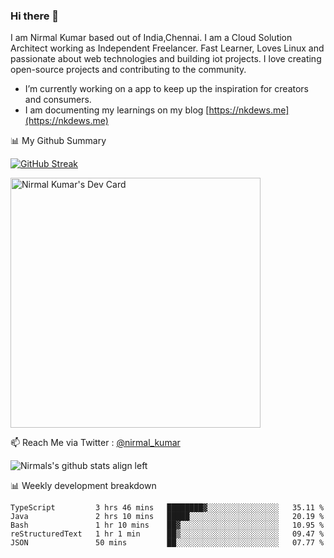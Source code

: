 ### Hi there 👋

 I am Nirmal Kumar based out of India,Chennai. I am a Cloud Solution Architect working as Independent Freelancer. Fast Learner, Loves Linux and passionate about web technologies and building iot projects. I love creating open-source projects and contributing to the community.

- I’m currently working on a app to keep up the inspiration for creators and consumers.
- I am documenting my learnings on my blog [https://nkdews.me](https://nkdews.me)


📊 My Github Summary

[![GitHub Streak](https://github-readme-streak-stats.herokuapp.com?user=nk-gears&theme=dark&hide_border=true&date_format=M%20j%5B%2C%20Y%5D)](https://git.io/streak-stats)

<a href="https://app.daily.dev/nirmal_kumar"><img src="https://api.daily.dev/devcards/a16cfcf02d384b16b41de71ce4d1d811.png?r=8ve" width="400" alt="Nirmal Kumar's Dev Card"/></a>

📫 Reach Me via  Twitter : [@nirmal_kumar](https://twitter.com/nirmal_kumar)

![Nirmals's github stats align left](https://github-readme-stats.vercel.app/api?username=nk-gears&show_icons=true)


📊 Weekly development breakdown

<!--START_SECTION:waka-->

```text
TypeScript         3 hrs 46 mins   ████████▓░░░░░░░░░░░░░░░░   35.11 %
Java               2 hrs 10 mins   █████░░░░░░░░░░░░░░░░░░░░   20.19 %
Bash               1 hr 10 mins    ██▓░░░░░░░░░░░░░░░░░░░░░░   10.95 %
reStructuredText   1 hr 1 min      ██▒░░░░░░░░░░░░░░░░░░░░░░   09.47 %
JSON               50 mins         ██░░░░░░░░░░░░░░░░░░░░░░░   07.77 %
```

<!--END_SECTION:waka-->


